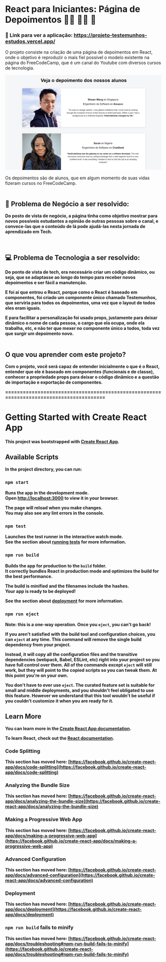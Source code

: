 # React para Iniciantes: Página de Depoimentos :red_haired_woman: :person_red_hair: :older_woman:

### :link: Link para ver a aplicação: https://projeto-testemunhos-estudos.vercel.app/

O projeto consiste na criação de uma página de depoimentos em React, onde o objetivo é reproduzir o mais fiel possível o modelo existente na página do FreeCodeCamp, que é um canal do Youtube com diversos cursos de tecnologia.

<img src=https://github.com/maaiiaaraacruuz/estudos-react-para-iniciantes/blob/main/Projeto-Testemunhos/meu-app/depoimentos-react.png/>

Os depoimentos são de alunos, que em algum momento de suas vidas fizeram cursos no FreeCodeCamp.
<br>
<br>
## :dart: Problema de Negócio a ser resolvido:

<b>Do posto de vista de negócio<b>, a página tinha como objetivo mostrar para novos possíveis estudantes a opinião de outras pessoas sobre o canal, e convece-las que o conteúdo de lá pode ajudá-las nesta jornada de aprendizado em Tech.
  
<br>
  
## :computer: Problema de Tecnologia a ser resolvido:

<b>Do ponto de vista de tech<b>, era necessário criar um código dinâmico, ou seja, que se adaptasse ao longo do tempo para receber novos depoimentos e ser fácil a manutenção.

E foi aí que entrou o React, porque como o React é baseado em componentes, foi criado um componente único chamado Testemunhos, que serviria para todos os depoimentos, uma vez que o layout de todos eles eram iguais.

E para facilitar a personalização foi usado props, justamente para deixar dinâmico o nome de cada pessoa, o cargo que ela ocupa, onde ela trabalha, etc, e não ter que mexer no componente único a todos, toda vez que surgir um depoimento novo.
<br>
<br>
  
## O que vou aprender com este projeto?
  
Com o projeto, você será capaz de entender inicialmente o que é o React, entender que ele é baseado em componentes (funcionais e de classe), conhecer a propriedade props para deixar o código dinâmico e a questão de importação e exportação de componentes. 
  
  
=======================================================================================

# Getting Started with Create React App

This project was bootstrapped with [Create React App](https://github.com/facebook/create-react-app).

## Available Scripts

In the project directory, you can run:

### `npm start`

Runs the app in the development mode.\
Open [http://localhost:3000](http://localhost:3000) to view it in your browser.

The page will reload when you make changes.\
You may also see any lint errors in the console.

### `npm test`

Launches the test runner in the interactive watch mode.\
See the section about [running tests](https://facebook.github.io/create-react-app/docs/running-tests) for more information.

### `npm run build`

Builds the app for production to the `build` folder.\
It correctly bundles React in production mode and optimizes the build for the best performance.

The build is minified and the filenames include the hashes.\
Your app is ready to be deployed!

See the section about [deployment](https://facebook.github.io/create-react-app/docs/deployment) for more information.

### `npm run eject`

**Note: this is a one-way operation. Once you `eject`, you can't go back!**

If you aren't satisfied with the build tool and configuration choices, you can `eject` at any time. This command will remove the single build dependency from your project.

Instead, it will copy all the configuration files and the transitive dependencies (webpack, Babel, ESLint, etc) right into your project so you have full control over them. All of the commands except `eject` will still work, but they will point to the copied scripts so you can tweak them. At this point you're on your own.

You don't have to ever use `eject`. The curated feature set is suitable for small and middle deployments, and you shouldn't feel obligated to use this feature. However we understand that this tool wouldn't be useful if you couldn't customize it when you are ready for it.

## Learn More

You can learn more in the [Create React App documentation](https://facebook.github.io/create-react-app/docs/getting-started).

To learn React, check out the [React documentation](https://reactjs.org/).

### Code Splitting

This section has moved here: [https://facebook.github.io/create-react-app/docs/code-splitting](https://facebook.github.io/create-react-app/docs/code-splitting)

### Analyzing the Bundle Size

This section has moved here: [https://facebook.github.io/create-react-app/docs/analyzing-the-bundle-size](https://facebook.github.io/create-react-app/docs/analyzing-the-bundle-size)

### Making a Progressive Web App

This section has moved here: [https://facebook.github.io/create-react-app/docs/making-a-progressive-web-app](https://facebook.github.io/create-react-app/docs/making-a-progressive-web-app)

### Advanced Configuration

This section has moved here: [https://facebook.github.io/create-react-app/docs/advanced-configuration](https://facebook.github.io/create-react-app/docs/advanced-configuration)

### Deployment

This section has moved here: [https://facebook.github.io/create-react-app/docs/deployment](https://facebook.github.io/create-react-app/docs/deployment)

### `npm run build` fails to minify

This section has moved here: [https://facebook.github.io/create-react-app/docs/troubleshooting#npm-run-build-fails-to-minify](https://facebook.github.io/create-react-app/docs/troubleshooting#npm-run-build-fails-to-minify)
